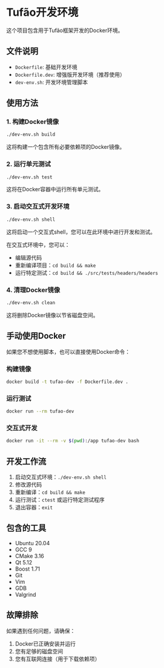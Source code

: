 # Tufão开发环境

这个项目包含用于Tufão框架开发的Docker环境。

## 文件说明

- `Dockerfile`: 基础开发环境
- `Dockerfile.dev`: 增强版开发环境（推荐使用）
- `dev-env.sh`: 开发环境管理脚本

## 使用方法

### 1. 构建Docker镜像

```bash
./dev-env.sh build
```

这将构建一个包含所有必要依赖项的Docker镜像。

### 2. 运行单元测试

```bash
./dev-env.sh test
```

这将在Docker容器中运行所有单元测试。

### 3. 启动交互式开发环境

```bash
./dev-env.sh shell
```

这将启动一个交互式shell，您可以在此环境中进行开发和测试。

在交互式环境中，您可以：

- 编辑源代码
- 重新编译项目：`cd build && make`
- 运行特定测试：`cd build && ./src/tests/headers/headers`

### 4. 清理Docker镜像

```bash
./dev-env.sh clean
```

这将删除Docker镜像以节省磁盘空间。

## 手动使用Docker

如果您不想使用脚本，也可以直接使用Docker命令：

### 构建镜像

```bash
docker build -t tufao-dev -f Dockerfile.dev .
```

### 运行测试

```bash
docker run --rm tufao-dev
```

### 交互式开发

```bash
docker run -it --rm -v $(pwd):/app tufao-dev bash
```

## 开发工作流

1. 启动交互式环境：`./dev-env.sh shell`
2. 修改源代码
3. 重新编译：`cd build && make`
4. 运行测试：`ctest` 或运行特定测试程序
5. 退出容器：`exit`

## 包含的工具

- Ubuntu 20.04
- GCC 9
- CMake 3.16
- Qt 5.12
- Boost 1.71
- Git
- Vim
- GDB
- Valgrind

## 故障排除

如果遇到任何问题，请确保：

1. Docker已正确安装并运行
2. 您有足够的磁盘空间
3. 您有互联网连接（用于下载依赖项）